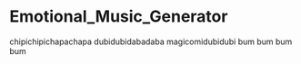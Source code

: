 # Emotional_Music_Generator

chipichipichapachapa dubidubidabadaba magicomidubidubi bum bum bum bum
